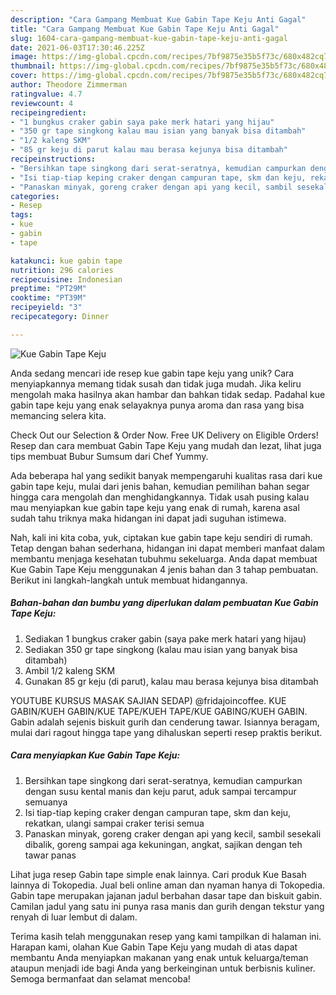```yaml
---
description: "Cara Gampang Membuat Kue Gabin Tape Keju Anti Gagal"
title: "Cara Gampang Membuat Kue Gabin Tape Keju Anti Gagal"
slug: 1604-cara-gampang-membuat-kue-gabin-tape-keju-anti-gagal
date: 2021-06-03T17:30:46.225Z
image: https://img-global.cpcdn.com/recipes/7bf9875e35b5f73c/680x482cq70/kue-gabin-tape-keju-foto-resep-utama.jpg
thumbnail: https://img-global.cpcdn.com/recipes/7bf9875e35b5f73c/680x482cq70/kue-gabin-tape-keju-foto-resep-utama.jpg
cover: https://img-global.cpcdn.com/recipes/7bf9875e35b5f73c/680x482cq70/kue-gabin-tape-keju-foto-resep-utama.jpg
author: Theodore Zimmerman
ratingvalue: 4.7
reviewcount: 4
recipeingredient:
- "1 bungkus craker gabin saya pake merk hatari yang hijau"
- "350 gr tape singkong kalau mau isian yang banyak bisa ditambah"
- "1/2 kaleng SKM"
- "85 gr keju di parut kalau mau berasa kejunya bisa ditambah"
recipeinstructions:
- "Bersihkan tape singkong dari serat-seratnya, kemudian campurkan dengan susu kental manis dan keju parut, aduk sampai tercampur semuanya"
- "Isi tiap-tiap keping craker dengan campuran tape, skm dan keju, rekatkan, ulangi sampai craker terisi semua"
- "Panaskan minyak, goreng craker dengan api yang kecil, sambil sesekali dibalik, goreng sampai aga kekuningan, angkat, sajikan dengan teh tawar panas"
categories:
- Resep
tags:
- kue
- gabin
- tape

katakunci: kue gabin tape 
nutrition: 296 calories
recipecuisine: Indonesian
preptime: "PT29M"
cooktime: "PT39M"
recipeyield: "3"
recipecategory: Dinner

---
```



![Kue Gabin Tape Keju](https://img-global.cpcdn.com/recipes/7bf9875e35b5f73c/680x482cq70/kue-gabin-tape-keju-foto-resep-utama.jpg)

Anda sedang mencari ide resep kue gabin tape keju yang unik? Cara menyiapkannya memang tidak susah dan tidak juga mudah. Jika keliru mengolah maka hasilnya akan hambar dan bahkan tidak sedap. Padahal kue gabin tape keju yang enak selayaknya punya aroma dan rasa yang bisa memancing selera kita.

Check Out our Selection &amp; Order Now. Free UK Delivery on Eligible Orders! Resep dan cara membuat Gabin Tape Keju yang mudah dan lezat, lihat juga tips membuat Bubur Sumsum dari Chef Yummy.

Ada beberapa hal yang sedikit banyak mempengaruhi kualitas rasa dari kue gabin tape keju, mulai dari jenis bahan, kemudian pemilihan bahan segar hingga cara mengolah dan menghidangkannya. Tidak usah pusing kalau mau menyiapkan kue gabin tape keju yang enak di rumah, karena asal sudah tahu triknya maka hidangan ini dapat jadi suguhan istimewa.


Nah, kali ini kita coba, yuk, ciptakan kue gabin tape keju sendiri di rumah. Tetap dengan bahan sederhana, hidangan ini dapat memberi manfaat dalam membantu menjaga kesehatan tubuhmu sekeluarga. Anda dapat membuat Kue Gabin Tape Keju menggunakan 4 jenis bahan dan 3 tahap pembuatan. Berikut ini langkah-langkah untuk membuat hidangannya.

<!--inarticleads1-->

##### Bahan-bahan dan bumbu yang diperlukan dalam pembuatan Kue Gabin Tape Keju:

1. Sediakan 1 bungkus craker gabin (saya pake merk hatari yang hijau)
1. Sediakan 350 gr tape singkong (kalau mau isian yang banyak bisa ditambah)
1. Ambil 1/2 kaleng SKM
1. Gunakan 85 gr keju (di parut), kalau mau berasa kejunya bisa ditambah


YOUTUBE KURSUS MASAK SAJIAN SEDAP) @fridajoincoffee. KUE GABIN/KUEH GABIN/KUE TAPE/KUEH TAPE/KUE GABING/KUEH GABIN. Gabin adalah sejenis biskuit gurih dan cenderung tawar. Isiannya beragam, mulai dari ragout hingga tape yang dihaluskan seperti resep praktis berikut. 

<!--inarticleads2-->

##### Cara menyiapkan Kue Gabin Tape Keju:

1. Bersihkan tape singkong dari serat-seratnya, kemudian campurkan dengan susu kental manis dan keju parut, aduk sampai tercampur semuanya
1. Isi tiap-tiap keping craker dengan campuran tape, skm dan keju, rekatkan, ulangi sampai craker terisi semua
1. Panaskan minyak, goreng craker dengan api yang kecil, sambil sesekali dibalik, goreng sampai aga kekuningan, angkat, sajikan dengan teh tawar panas


Lihat juga resep Gabin tape simple enak lainnya. Cari produk Kue Basah lainnya di Tokopedia. Jual beli online aman dan nyaman hanya di Tokopedia. Gabin tape merupakan jajanan jadul berbahan dasar tape dan biskuit gabin. Camilan jadul yang satu ini punya rasa manis dan gurih dengan tekstur yang renyah di luar lembut di dalam. 

Terima kasih telah menggunakan resep yang kami tampilkan di halaman ini. Harapan kami, olahan Kue Gabin Tape Keju yang mudah di atas dapat membantu Anda menyiapkan makanan yang enak untuk keluarga/teman ataupun menjadi ide bagi Anda yang berkeinginan untuk berbisnis kuliner. Semoga bermanfaat dan selamat mencoba!
